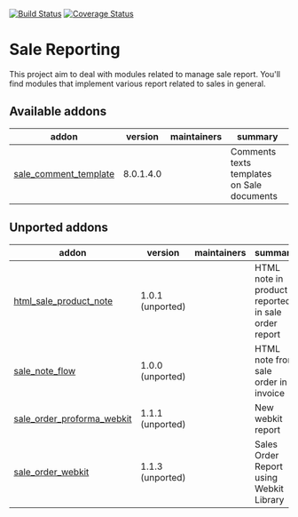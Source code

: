 [![Build Status](https://travis-ci.org/OCA/sale-reporting.svg?branch=8.0)](https://travis-ci.org/OCA/sale-reporting)
[![Coverage Status](https://coveralls.io/repos/OCA/sale-reporting/badge.png?branch=8.0)](https://coveralls.io/r/OCA/sale-reporting?branch=8.0)

Sale Reporting
==============

This project aim to deal with modules related to manage sale report.
You'll find modules that implement various report related to sales in general.

[//]: # (addons)

Available addons
----------------
addon | version | maintainers | summary
--- | --- | --- | ---
[sale_comment_template](sale_comment_template/) | 8.0.1.4.0 |  | Comments texts templates on Sale documents


Unported addons
---------------
addon | version | maintainers | summary
--- | --- | --- | ---
[html_sale_product_note](html_sale_product_note/) | 1.0.1 (unported) |  | HTML note in product reported in sale order report
[sale_note_flow](sale_note_flow/) | 1.0.0 (unported) |  | HTML note from sale order in invoice
[sale_order_proforma_webkit](sale_order_proforma_webkit/) | 1.1.1 (unported) |  | New webkit report
[sale_order_webkit](sale_order_webkit/) | 1.1.3 (unported) |  | Sales Order Report using Webkit Library

[//]: # (end addons)
